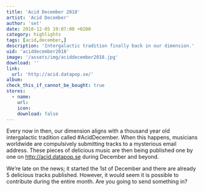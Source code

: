 ```yaml
---
title: 'Acid December 2018'
artist: 'Acid December'
author: 'set'
date: 2018-12-05 19:07:00 +0200
category: highlights
tags: [acid,december,]
description: 'Intergalactic tradition finally back in our dimension.'
uid: 'aciddecember2018'
image: '/assets/img/aciddecember2018.jpg'
download: ''
link: 
  url: 'http://acid.datapop.se/'
album: 
check_this_if_cannot_be_bought: true
stores:
  - name:
    url: 
    icon: 
    download: false
---
```

Every now in then, our dimension aligns with a thousand year old intergalactic tradition called #AcidDecember. When this happens, musicians worldwide are compulsively submitting tracks to a mysterious email address. These pieces of delicious music are then being published one by one on http://acid.datapop.se during December and beyond. 

We’re late on the news; it started the 1st of December and there are already 5 delicious tracks published. However, it would seem it is possible to contribute during the entire month. Are you going to send something in?